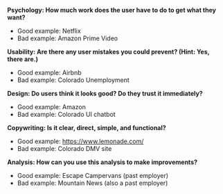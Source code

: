 **Psychology: How much work does the user have to do to get what they want?**
* Good example: Netflix
* Bad example: Amazon Prime Video  

**Usability: Are there any user mistakes you could prevent? (Hint: Yes, there are.)**
* Good example: Airbnb
* Bad example: Colorado Unemployment  

**Design: Do users think it looks good? Do they trust it immediately?**
* Good example: Amazon
* Bad example: Colorado UI chatbot  

**Copywriting: Is it clear, direct, simple, and functional?**
* Good example: https://www.lemonade.com/
* Bad example: Colorado DMV site  

**Analysis: How can you use this analysis to make improvements?**
* Good example: Escape Campervans (past employer)
* Bad example: Mountain News (also a past employer)
